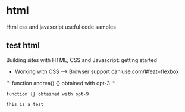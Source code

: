 # html
Html css and javascript useful code samples


## test html
Building sites with HTML, CSS and Javascript: getting started
- Working with CSS --> Browser support caniuse.com/#feat=flexbox


‘‘‘
function andrea() {} obtained with opt-3
‘‘‘

```
function {} obtained with opt-9
```
  
```
this is a test
```
